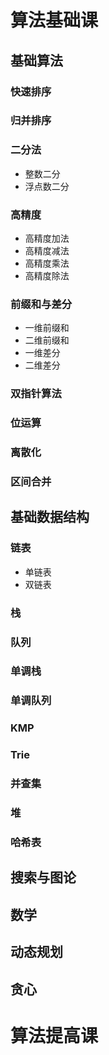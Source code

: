 # 算法基础课
## 基础算法
### 快速排序
### 归并排序
### 二分法
* 整数二分
* 浮点数二分

### 高精度
* 高精度加法
* 高精度减法
* 高精度乘法
* 高精度除法

### 前缀和与差分
* 一维前缀和
* 二维前缀和
* 一维差分
* 二维差分

### 双指针算法
### 位运算
### 离散化
### 区间合并
## 基础数据结构
### 链表
* 单链表
* 双链表

### 栈
### 队列
### 单调栈
### 单调队列
### KMP
### Trie
### 并查集
### 堆
### 哈希表
## 搜索与图论
## 数学
## 动态规划
## 贪心
# 算法提高课
